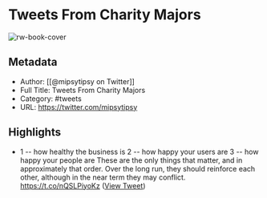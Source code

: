# Tweets From Charity Majors

![rw-book-cover](https://pbs.twimg.com/profile_images/1576759705933819904/iDotz1Gw.jpg)

## Metadata
- Author: [[@mipsytipsy on Twitter]]
- Full Title: Tweets From Charity Majors
- Category: #tweets
- URL: https://twitter.com/mipsytipsy

## Highlights
- 1 -- how healthy the business is
  2 -- how happy your users are
  3 -- how happy your people are
  These are the only things that matter, and in approximately that order. Over the long run, they should reinforce each other, although in the near term they may conflict. https://t.co/nQSLPiyoKz ([View Tweet](https://twitter.com/mipsytipsy/status/1693058666822303899))
